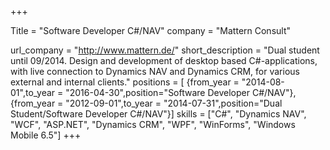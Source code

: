+++

Title = "Software Developer C#/NAV"
company = "Mattern Consult"

url_company = "http://www.mattern.de/"
short_description = "Dual student until 09/2014. Design and development of desktop based C#-applications, with live connection to Dynamics NAV and Dynamics CRM, for various external and internal clients."
positions = [
{from_year = "2014-08-01",to_year = "2016-04-30",position="Software Developer C#/NAV"},
{from_year = "2012-09-01",to_year = "2014-07-31",position="Dual Student/Software Developer C#/NAV"}]
skills = ["C#", "Dynamics NAV", "WCF", "ASP.NET", "Dynamics CRM", "WPF", "WinForms", "Windows Mobile 6.5"]
+++
